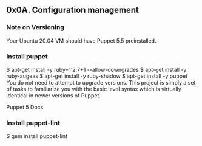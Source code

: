 ## 0x0A. Configuration management
### Note on Versioning
Your Ubuntu 20.04 VM should have Puppet 5.5 preinstalled.

### Install puppet
$ apt-get install -y ruby=1:2.7+1 --allow-downgrades
$ apt-get install -y ruby-augeas
$ apt-get install -y ruby-shadow
$ apt-get install -y puppet
You do not need to attempt to upgrade versions. This project is simply a set of tasks to familiarize you with the basic level syntax which is virtually identical in newer versions of Puppet.

Puppet 5 Docs

### Install puppet-lint
$ gem install puppet-lint

